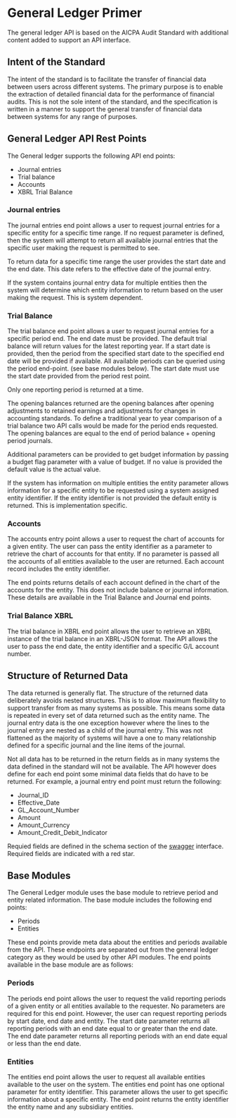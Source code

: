 # General Ledger Primer
The general ledger API is based on the AICPA Audit Standard with additional content added to support an API interface.

## Intent of the Standard

The intent of the standard is to facilitate the transfer of financial data between users across different systems. The primary purpose is to enable the extraction of detailed financial data for the performance of financial audits.  This is not the sole intent of the standard, and the specification is written in a manner to support the general transfer of financial data between systems for any range of purposes.

## General Ledger API Rest Points

The General ledger supports the following API end points:

* Journal entries
* Trial balance
* Accounts
* XBRL Trial Balance

### Journal entries

The journal entries end point allows a user to request journal entries for a specific entity for a specific time range. If no request parameter is defined, then the system will attempt to return all available journal entries that the specific user making the request is permitted to see. 

To return data for a specific time range the user provides the start date and the end date.  This date refers to the effective date of the journal entry.

If the system contains journal entry data for multiple entities then the system will determine which entity information to return based on the user making the request.  This is system dependent.


### Trial Balance

The trial balance end point allows a user to request journal entries for a specific period end.  The end date must be provided.  The default trial balance will return values for the latest reporting year. If a start date is provided, then the period from the specified start date to the specified end date will be provided if available.  All available periods can be queried using the period end-point. (see base modules below).  The start date must use the start date provided from the period rest point.

Only one reporting period is returned at a time. 

The opening balances returned are the opening balances after opening adjustments to retained earnings and adjustments for changes in accounting standards.  To define a traditional year to year comparison of a trial balance two API calls would be made for the period ends requested. The opening balances are equal to the end of period balance + opening period journals.

Additional parameters can be provided to get budget information by passing a budget flag parameter with a value of budget.  If no value is provided the default value is the actual value.

If the system has information on multiple entities the entity parameter allows information for a specific entity to be requested using a system assigned entity identifier. If the entity identifier is not provided the default entity is returned. This is implementation specific.

### Accounts

The accounts entry point allows a user to request the chart of accounts for a given entity.  The user can pass the entity identifier as a parameter to retrieve the chart of accounts for that entity.  If no parameter is passed all the accounts of all entities available to the user are returned. Each account record includes the entity identifier.

The end points returns details of each account defined in the chart of the accounts for the entity.  This does not include balance or journal information. These details are available in the Trial Balance and Journal end points.

### Trial Balance XBRL

The trial balance in XBRL end point allows the user to retrieve an XBRL instance of the trial balance in an XBRL-JSON format. The API allows the user to pass the end date, the entity identifier and a specific G/L account number.

## Structure of Returned Data

The data returned is generally flat.  The structure of the returned data deliberately  avoids  nested structures. This is to allow maximum flexibility to support transfer from as many systems as possible.  This means some data is repeated in every set of data returned such as the entity name. The journal entry data is the one exception however where the lines to the journal entry are nested as a child of the journal entry. This was not flattened as the majority of systems will have a one to many relationship defined for a specific  journal and the line items of the journal.

Not all data has to be returned in the return fields as in many systems the data defined in the standard will not be available.  The API however does define for each end point some minimal data fields that do have to be returned.  For example, a journal entry end point must return the following:

* Journal_ID
* Effective_Date
* GL_Account_Number
* Amount
* Amount_Currency
* Amount_Credit_Debit_Indicator

Requied fields are defined in the schema section of the [swagger](https://xbrlus.github.io/AuditData-API/#/) interface. Required fields are indicated with a red star.
## Base Modules

The General Ledger module uses the base module to retrieve period and entity related information. The base module includes the following end points:
* Periods
* Entities

These end points provide meta data about the entities and periods available from the API.  These endpoints are separated out from the general ledger category as they would be used by other API modules.  The end points available in the base module are as follows:

### Periods

The periods end point allows the user to request the valid reporting periods of a given entity or all entities available to the requester.  No parameters are required for this end point.  However, the user can request reporting periods by start date, end date and entity.  The start date parameter returns all reporting periods with an end date equal to or greater than the end date. The end date parameter returns all reporting periods with an end date equal or less than the end date.

### Entities

The entities end point allows the user to request all available entities available to the user on the system. The entities end point has one optional parameter for entity identifier. This parameter allows the user to get specific information about a specific entity. The end point returns the entity identifier the entity name and any subsidiary entities.


